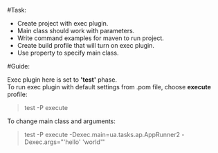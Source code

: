 #Task:  
  - Create project with exec plugin.  
  - Main class should work with parameters.  
  - Write command examples for maven to run project.  
  - Create build profile that will turn on exec plugin.  
  - Use property to specify main class.
  
#Guide:  

Exec plugin here is set to <b>'test'</b> phase.  
To run exec plugin with default settings from .pom file, choose <b>execute</b> profile:  
>test -P execute  
  
To change main class and arguments:    
>test -P execute -Dexec.main=ua.tasks.ap.AppRunner2 -Dexec.args="'hello' 'world'"
